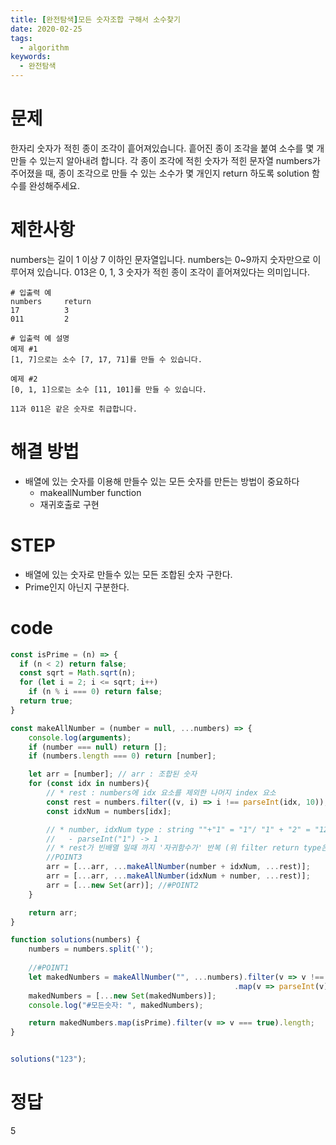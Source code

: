 ```yaml
---
title: [완전탐색]모든 숫자조합 구해서 소수찾기
date: 2020-02-25
tags:
  - algorithm
keywords:
  - 완전탐색
---
```


# 문제 
한자리 숫자가 적힌 종이 조각이 흩어져있습니다. 
흩어진 종이 조각을 붙여 소수를 몇 개 만들 수 있는지 알아내려 합니다.
각 종이 조각에 적힌 숫자가 적힌 문자열 numbers가 주어졌을 때, 종이 조각으로 만들 수 있는 소수가 몇 개인지 return 하도록 solution 함수를 완성해주세요.

# 제한사항
numbers는 길이 1 이상 7 이하인 문자열입니다.
numbers는 0~9까지 숫자만으로 이루어져 있습니다.
013은 0, 1, 3 숫자가 적힌 종이 조각이 흩어져있다는 의미입니다.
```
# 입출력 예
numbers	    return
17	        3
011	        2

# 입출력 예 설명
예제 #1
[1, 7]으로는 소수 [7, 17, 71]를 만들 수 있습니다.

예제 #2
[0, 1, 1]으로는 소수 [11, 101]를 만들 수 있습니다.

11과 011은 같은 숫자로 취급합니다.
```

# 해결 방법 
* 배열에 있는 숫자를 이용해 만들수 있는 모든 숫자를 만든는 방법이 중요하다
    - makeallNumber function
    - 재귀호출로 구현

# STEP
* 배열에 있는 숫자로 만들수 있는 모든 조합된 숫자 구한다.
* Prime인지 아닌지 구분한다.


# code
```js
const isPrime = (n) => {
  if (n < 2) return false;
  const sqrt = Math.sqrt(n);
  for (let i = 2; i <= sqrt; i++)
    if (n % i === 0) return false;
  return true;
}

const makeAllNumber = (number = null, ...numbers) => {
    console.log(arguments);
    if (number === null) return [];
    if (numbers.length === 0) return [number];

    let arr = [number]; // arr : 조합된 숫자
    for (const idx in numbers){
        // * rest : numbers에 idx 요소를 제외한 나머지 index 요소
        const rest = numbers.filter((v, i) => i !== parseInt(idx, 10));
        const idxNum = numbers[idx];

        // * number, idxNum type : string ""+"1" = "1"/ "1" + "2" = "12"
        //   - parseInt("1") -> 1
        // * rest가 빈배열 일때 까지 '자귀함수가' 반복 (위 filter return type은 array)
        //POINT3
        arr = [...arr, ...makeAllNumber(number + idxNum, ...rest)];
        arr = [...arr, ...makeAllNumber(idxNum + number, ...rest)];
        arr = [...new Set(arr)]; //#POINT2
    }

    return arr;
}

function solutions(numbers) {
    numbers = numbers.split('');
    
    //#POINT1
    let makedNumbers = makeAllNumber("", ...numbers).filter(v => v !== '')
                                                  .map(v => parseInt(v));
    makedNumbers = [...new Set(makedNumbers)];
    console.log("#모든숫자: ", makedNumbers);

    return makedNumbers.map(isPrime).filter(v => v === true).length;
}


solutions("123");
```

# 정답 
5
